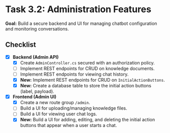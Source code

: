 # Task 3.2: Administration Features

**Goal:** Build a secure backend and UI for managing chatbot configuration and monitoring conversations.

## Checklist

- [x] **Backend (Admin API)**
  - [x] Create `AdminController.cs` secured with an authorization policy.
  - [ ] Implement REST endpoints for CRUD on knowledge documents.
  - [ ] Implement REST endpoints for viewing chat history.
  - [x] **New:** Implement REST endpoints for CRUD on `InitialActionButtons`.
  - [x] **New:** Create a database table to store the initial action buttons (label, payload).
- [x] **Frontend (Admin UI)**
  - [x] Create a new route group `/admin`.
  - [ ] Build a UI for uploading/managing knowledge files.
  - [ ] Build a UI for viewing user chat logs.
  - [x] **New:** Build a UI for adding, editing, and deleting the initial action buttons that appear when a user starts a chat. 